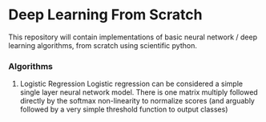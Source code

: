 # Deep Learning From Scratch
This repository will contain implementations of basic neural network / deep learning algorithms, from scratch using scientific python.

### Algorithms 
1. Logistic Regression
    Logistic regression can be considered a simple single layer neural network model. There is one matrix multiply followed directly by the softmax non-linearity to normalize scores (and arguably followed by a very simple threshold function to output classes)
